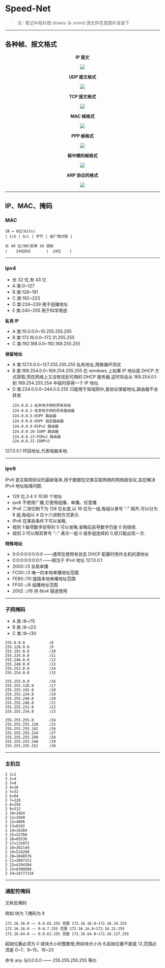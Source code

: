 # Speed-Net

> 注 : 笔记中拓扑图 drawio 与 xmind 源文件在其图片目录下

---

## 各种帧、报文格式

<p align="center"><b>IP 报文</b></p>
<p align="center">
    <img src="../../../assets/img/Integrated/Network/Speed-Net/1.png">
</p>

<p align="center"><b>UDP 报文格式</b></p>
<p align="center">
    <img src="../../../assets/img/Integrated/Network/Speed-Net/2.png">
</p>

<p align="center"><b>TCP 报文格式</b></p>
<p align="center">
    <img src="../../../assets/img/Integrated/Network/Speed-Net/3.png">
</p>

<p align="center"><b>MAC 帧格式</b></p>
<p align="center">
    <img src="../../../assets/img/Integrated/Network/Speed-Net/4.png">
</p>

<p align="center"><b>PPP 帧格式</b></p>
<p align="center">
    <img src="../../../assets/img/Integrated/Network/Speed-Net/5.png">
</p>

<p align="center"><b>帧中继的帧格式</b></p>
<p align="center">
    <img src="../../../assets/img/Integrated/Network/Speed-Net/6.png">
</p>

<p align="center"><b>ARP 协议的格式</b></p>
<p align="center">
    <img src="../../../assets/img/Integrated/Network/Speed-Net/7.png">
</p>

---

## IP、MAC、掩码
### MAC

```
1B = 8位(bits)
| I/G | G/L | 字节 | 由厂商分配 |

长 48 位(6B)采用 16 进制
|    24位OUI       |  24位    |
```

---

### ipv4

- 长 32 位,有 43 亿
- A 类:0~127
- B 类:128~191
- C 类:192~223
- D 类:224~239 用于组播地址
- E 类:240~255 用于科学用途

**私有 IP**

- A 类:10.0.0.0~10.255.255.255
- B 类:172.16.0.0~172.31.255.255
- C 类:192.168.0.0~192.168.255.255

**保留地址**

- A 类:127.0.0.0~127.255.255.255 私有地址,用做循环测试
- B 类:169.254.0.0~169.254.255.255 在 windows 上如果 IP 地址是 DHCP 方式获取,而在网络上又没有找到可用的 DHCP 服务器,这时将会从 169.254.0.1 到 169.254.255.254 中临时获得一个 IP 地址.
- D 类:224.0.0.0~244.0.0.255 只能用于局域网中,是协议保留地址,路由器不会转发
    ```
    224.0.0.1-在本地子网的所有系统
    224.0.0.2-在本地子网的所有路由器
    224.0.0.5-OSPF 路由器
    224.0.0.6-OSPF 指定路由器
    224.0.0.9-RIPv2 路由器
    224.0.0.10-IGRP 路由器
    224.0.0.13-PIMv2 路由器
    224.0.0.22-IGMPv3
    ```

127.0.0.1 环回地址,代表电脑本地.

---

### ipv6

IPv6 是互联网协议的最新版本,用于数据包交换互联网络的网络层协议,旨在解决 IPv4 地址枯竭问题.

- 128 位,3.4 X 1038 个地址
- ipv6 不使用广播,它使用组播、单播、任意播
- IPv6 二进位制下为 128 位长度,以 16 位为一组,每组以冒号 ":" 隔开,可以分为 8 组,每组以 4 位十六进制方式表示.
- IPv6 在某些条件下可以省略,
- 规则 1:每项数字前导的 0 可以省略,省略后前导数字仍是 0 则继续.
- 规则 2:可以用双冒号 "::" 表示一组 0 或多组连续的 0,但只能出现一次.

**特殊地址**
- 0:0:0:0:0:0:0:0 ——通常在使用有状态 DHCP 配置时用作主机的源地址
- 0:0:0:0:0:0:0:1 ——相当于 IPv4 地址 127.0.0.1
- 2000::/3 全局单播
- FC00::/3 唯一的本地单播地址范围
- FE80::/10 链路本地单播地址范围
- FF00 ::/8 组播地址范围
- 2002 ::/16 供 6to4 隧道使用

---

### 子网掩码

- A 类 /8~/15
- B 类 /8~/23
- C 类 /8~/30

```
255.0.0.0           /8
255.128.0.0         /9
255.192.0.0         /10
255.224.0.0         /11
255.240.0.0         /12
255.248.0.0         /13
255.252.0.0         /14
255.254.0.0         /15

255.255.0.0         /16
255.255.128.0       /17
255.255.192.0       /18
255.255.224.0       /19
255.255.240.0       /20
255.255.248.0       /21
255.255.252.0       /22
255.255.254.0       /23

255.255.255.0       /24
255.255.255.128     /25
255.255.255.192     /26
255.255.255.224     /27
255.255.255.240     /28
255.255.255.248     /29
255.255.255.252     /30
```

---

### 主机位

```
2 1=2
2 2=4
2 3=8
2 4=16
2 5=32
2 6=64
2 7=128
2 8=256
2 9=512
2 10=1024
2 11=2048
2 12=4096
2 13=8192
2 14=16384
2 15=32768
2 16=65536
2 17=131072
2 18=262144
2 19=524288
2 20=1048576
2 21=2097152
2 22=4194304
2 23=8388608
2 24=16777216
```

---

### 通配符掩码

又称反掩码

例如:块为 7,掩码为 8

```
172.16.16.0 —— 0.0.03.255 范围 172.16.16.0~172.16.19.255
172.16.16.0 —— 0.0.7.255 范围 172.16.16.0~172.16.23.255
172.16.64.0 —— 0.0.63.255 范围 172.16.64.0~172.16.127.255
```
起始位置必须为 0 或块大小的整数倍,例如块大小为 8,起始位置不能是 12,范围必须是 0~7、8~15、16~23

命令 any 与0.0.0.0 —— 255.255.255.255 等价
